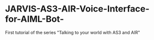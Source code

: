 # JARVIS-AS3-AIR-Voice-Interface-for-AIML-Bot-
First tutorial of the series "Talking to your world with AS3 and AIR"
